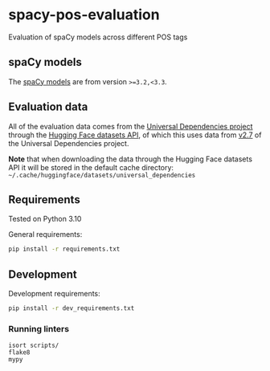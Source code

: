 # spacy-pos-evaluation

Evaluation of spaCy models across different POS tags

## spaCy models

The [spaCy models](https://spacy.io/models) are from version `>=3.2,<3.3`.

## Evaluation data

All of the evaluation data comes from the [Universal Dependencies project](https://universaldependencies.org/) through the [Hugging Face datasets API](https://huggingface.co/datasets/universal_dependencies), of which this uses data from [v2.7](https://universaldependencies.org/#download) of the Universal Dependencies project.

**Note** that when downloading the data through the Hugging Face datasets API it will be stored in the default cache directory: `~/.cache/huggingface/datasets/universal_dependencies`


## Requirements

Tested on Python 3.10

General requirements:

``` bash
pip install -r requirements.txt
```

## Development

Development requirements:

``` bash
pip install -r dev_requirements.txt
```

### Running linters

```
isort scripts/
flake8
mypy
```

